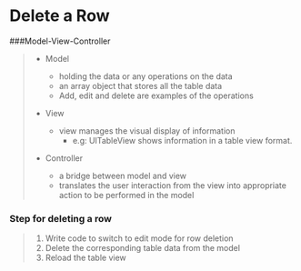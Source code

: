 Delete a Row 
===

###Model-View-Controller
>
> + Model 
> 	- holding the data or any operations on the data
>	- an array object that stores all the table data
>	- Add, edit and delete are examples of the operations
>
> + View 
> 	- view manages the visual display of information
>		* e.g: UITableView shows information in a table view format.
>
> + Controller 
> 	- a bridge between model and view
>	- translates the user interaction from the view into appropriate action to be performed in the model

### Step for deleting a row

> 1. Write code to switch to edit mode for row deletion
> 2. Delete the corresponding table data from the model
> 3. Reload the table view